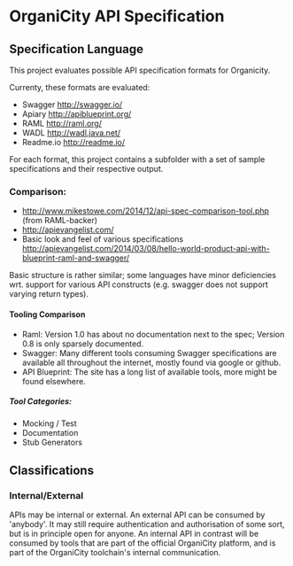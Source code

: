 
# OrganiCity API Specification

## Specification Language

This project evaluates possible API specification formats for Organicity.

Currenty, these formats are evaluated:

* Swagger http://swagger.io/
* Apiary http://apiblueprint.org/
* RAML http://raml.org/
* WADL http://wadl.java.net/
* Readme.io http://readme.io/

For each format, this project contains a subfolder with a set of sample
specifications and their respective output.

### Comparison:

* http://www.mikestowe.com/2014/12/api-spec-comparison-tool.php (from RAML-backer)
* http://apievangelist.com/
* Basic look and feel of various specifications http://apievangelist.com/2014/03/08/hello-world-product-api-with-blueprint-raml-and-swagger/


Basic structure is rather similar; some languages have minor deficiencies wrt. support for various API constructs (e.g. swagger does not support varying return types).


#### Tooling Comparison

- Raml: Version 1.0 has about no documentation next to the spec; Version 0.8 is only sparsely documented.
- Swagger: Many different tools consuming Swagger specifications are available all throughout the internet, mostly found via google or github.
- API Blueprint: The site has a long list of available tools, more might be found elsewhere.


##### Tool Categories:

- Mocking / Test
- Documentation
- Stub Generators

## Classifications

### Internal/External

APIs may be internal or external. An external API can be consumed by
'anybody'. It may still require authentication and authorisation of
some sort, but is in principle open for anyone. An internal API in
contrast will be consumed by tools that are part of the official
OrganiCity platform, and is part of the OrganiCity toolchain's
internal communication.


